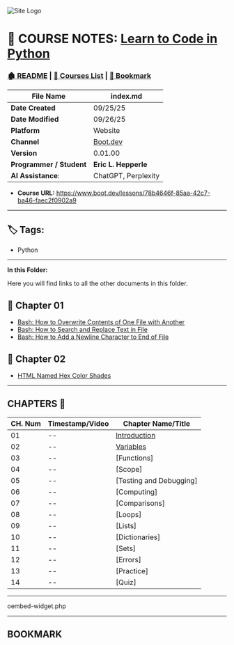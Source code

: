 <!-- 🔗 Custom Stylesheet -->
<link rel="stylesheet" href="../../_css/main.css">

<!-- 🖼️ Site Logo -->
![Site Logo](/_pix/logos/logo-ehw-kb-h32.png)


<!-- 📝 Title -->
# 📒 COURSE NOTES: <span class="course-title">[Learn to Code in Python](https://www.boot.dev/lessons/78b4646f-85aa-42c7-ba46-faec2f0902a9)</span>



<!-- 🧭 Navigation -->
### [🏚️ README](../../README.md) | [📁 Courses List](index.md) | [🔖 Bookmark](#bookmark)

<!-- 👤 Metadata -->
| File Name                | **index.md**                             |
| ------------------------ | ---------------------------------------- |
| **Date Created**         | 09/25/25                                 |
| **Date Modified**        | 09/26/25                                 |
| **Platform**             | Website                                  |
| **Channel**              | [Boot.dev](https://www.boot.dev/lessons) |
| **Version**              | 0.01.00                                  |
| **Programmer / Student** | **Eric L. Hepperle**                     |
| **AI Assistance**:       | ChatGPT, Perplexity                      |

* **Course URL:** https://www.boot.dev/lessons/78b4646f-85aa-42c7-ba46-faec2f0902a9

---

<!-- SECTION: Tags for short related (1-3 word phrase per tag) concepts (long titled articles belong in the References / See Also section above) -->
<section id="sec-tags">

## 🏷️ Tags:

- Python

</section>

---



**In this Folder:**


<section class="ehw-doc-descr">

Here you will find links to all the other documents in this folder.

</section>


## 📂 Chapter 01

- [Bash: How to Overwrite Contents of One File with Another](/how-to/bash-copy-file-contents.md)
- [Bash: How to Search and Replace Text in File](/how-to/bash-search-replace-file-content.md)
- [Bash: How to Add a Newline Character to End of File](/how-to/bash-append-newline-to-file.md)

## 📂 Chapter 02

- [HTML Named Hex Color Shades](/coding/html-hex-colors.md)

---

## CHAPTERS 📖

| CH. Num | Timestamp/Video | Chapter Name/Title                                  |
| ------- | --------------- | --------------------------------------------------- |
| 01      | --              | [Introduction](/courses/01_Python/01.01__Intro.md)  |
| 02      | --              | [Variables](/courses/01_Python/01.02__Variables.md) |
| 03      | --              | [Functions]                                         |
| 04      | --              | [Scope]                                             |
| 05      | --              | [Testing and Debugging]                             |
| 06      | --              | [Computing]                                         |
| 07      | --              | [Comparisons]                                       |
| 08      | --              | [Loops]                                             |
| 09      | --              | [Lists]                                             |
| 10      | --              | [Dictionaries]                                      |
| 11      | --              | [Sets]                                              |
| 12      | --              | [Errors]                                            |
| 13      | --              | [Practice]                                          |
| 14      | --              | [Quiz]                                              |


---


<span class="code-filename">oembed-widget.php</span>


---


## BOOKMARK
